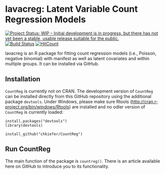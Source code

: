 # lavacreg: Latent Variable Count Regression Models
[![Project Status: WIP – Initial development is in progress, but there has not yet been a stable, usable release suitable for the public.](https://www.repostatus.org/badges/latest/wip.svg)](https://www.repostatus.org/#wip)
[![Build Status](https://travis-ci.com/chkiefer/lavacreg.svg?branch=master)](https://travis-ci.com/chkiefer/lavacreg)
[![HitCount](http://hits.dwyl.com/chkiefer/lavacreg.svg)](http://hits.dwyl.com/chkiefer/lavacreg)

lavacreg is an R package for fitting count regression models (i.e., Poisson, negative binomial) with manifest as well as latent covariates and within multiple groups. It can be installed via GitHub.

## Installation
`CountReg` is currently not on CRAN. The development version of `CountReg` can be installed directly from this GitHub repository using the additional package `devtools`. Under Windows, please make sure Rtools (http://cran.r-project.org/bin/windows/Rtools) are installed and no odler version of `CountReg` is currently loaded:

```
install.packages("devtools")
library(devtools)

install_github("chkiefer/CountReg")
```

## Run CountReg
The main function of the package is `countreg()`. There is an article available here on GitHub to introduce you to its functionality.